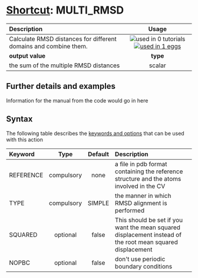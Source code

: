 # [Shortcut](shortcuts.md): MULTI_RMSD

| Description    | Usage |
|:--------|:--------:|
| Calculate RMSD distances for different domains and combine them. | ![used in 0 tutorials](https://img.shields.io/badge/tutorials-0-red.svg)[![used in 1 eggs](https://img.shields.io/badge/nest-1-green.svg)](https://www.plumed-nest.org/browse.html?search=MULTI_RMSD)|
 | **output value** | **type** |
| the sum of the multiple RMSD distances | scalar |

## Further details and examples 
Information for the manual from the code would go in here 
## Syntax 
The following table describes the [keywords and options](parsing.md) that can be used with this action 

| Keyword | Type | Default | Description |
|:-------|:----:|:-------:|:-----------|
| REFERENCE | compulsory | none | a file in pdb format containing the reference structure and the atoms involved in the CV |
| TYPE | compulsory | SIMPLE |  the manner in which RMSD alignment is performed |
| SQUARED | optional | false |   This should be set if you want the mean squared displacement instead of the root mean squared displacement |
| NOPBC | optional | false |  don't use periodic boundary conditions |
